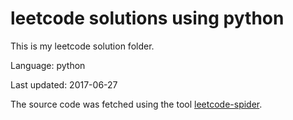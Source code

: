 # leetcode solutions using python
This is my leetcode solution folder.

Language: python

Last updated: 2017-06-27

The source code was fetched using the tool [leetcode-spider](https://github.com/Ma63d/leetcode-spider).
